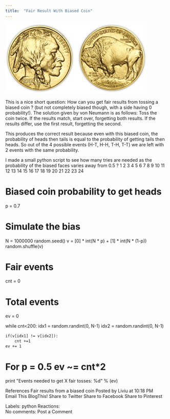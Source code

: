 ```yaml
---
title:  "Fair Result With Biased Coin"
---
```


![Logo](/assets/images/coin.png)


 This is a nice short question: How can you get fair results from tossing a biased coin ? (but not completely biased though, with a side having 0 probability!). The solution given by von Neumann is as follows:
    Toss the coin twice.
    If the results match, start over, forgetting both results.
    If the results differ, use the first result, forgetting the second.

This produces the correct result because even with this biased coin, the probability of heads then tails is equal to the probability of getting tails then heads. So out of the 4 possible events (H-T, H-H, T-H, T-T) we are left with 2 events with the same probability.

I made a small python script to see how many tries are needed as the probability of the biased faces varies away from 0.5 
?
1
2
3
4
5
6
7
8
9
10
11
12
13
14
15
16
17
18
19
20
21
22
23
24
# Biased coin probability to get heads
p = 0.7
 
# Simulate the bias
N = 1000000
random.seed()
v = [0] * int(N * p) + [1] * int(N * (1-p))
random.shuffle(v)
 
# Fair events
cnt = 0
# Total events
ev = 0
  
while cnt<200: 
    idx1 = random.randint(0, N-1)
    idx2 = random.randint(0, N-1)
     
    if(v[idx1] != v[idx2]): 
        cnt +=1
    ev += 1
     
# For p = 0.5 ev ~= cnt*2     
print "Events needed to get X fair tosses: %d" % (ev)

References
Fair results from a biased coin
Posted by Liviu at 10:18 PM     
Email This
BlogThis!
Share to Twitter
Share to Facebook
Share to Pinterest

Labels: python
Reactions: 	
No comments:
Post a Comment
